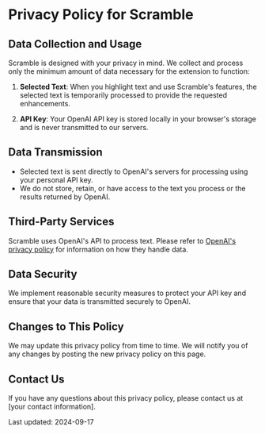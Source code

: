 # Privacy Policy for Scramble

## Data Collection and Usage

Scramble is designed with your privacy in mind. We collect and process only the minimum amount of data necessary for the extension to function:

1. **Selected Text**: When you highlight text and use Scramble's features, the selected text is temporarily processed to provide the requested enhancements.

2. **API Key**: Your OpenAI API key is stored locally in your browser's storage and is never transmitted to our servers.

## Data Transmission

- Selected text is sent directly to OpenAI's servers for processing using your personal API key.
- We do not store, retain, or have access to the text you process or the results returned by OpenAI.

## Third-Party Services

Scramble uses OpenAI's API to process text. Please refer to [OpenAI's privacy policy](https://openai.com/policies/privacy-policy) for information on how they handle data.

## Data Security

We implement reasonable security measures to protect your API key and ensure that your data is transmitted securely to OpenAI.

## Changes to This Policy

We may update this privacy policy from time to time. We will notify you of any changes by posting the new privacy policy on this page.

## Contact Us

If you have any questions about this privacy policy, please contact us at [your contact information].

Last updated: 2024-09-17